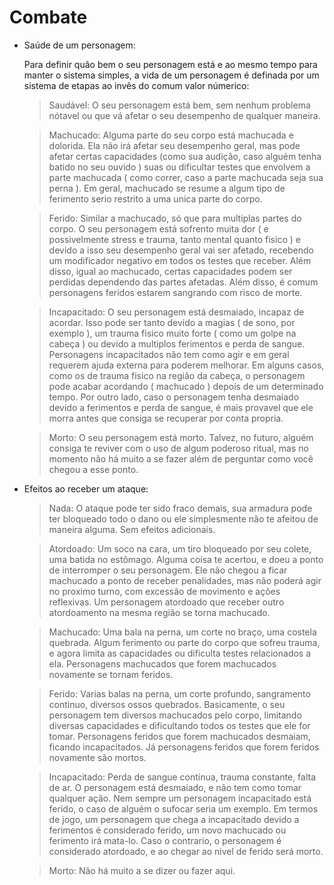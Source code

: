 # Combate

- Saúde de um personagem:

	Para definir quão bem o seu personagem está e ao mesmo tempo para manter o sistema simples, a vida de um personagem é definada por um sistema de etapas ao invês do comum valor númerico:

	> Saudável: O seu personagem está bem, sem nenhum problema nótavel ou que vá afetar o seu desempenho de qualquer maneira.

	> Machucado: Alguma parte do seu corpo está machucada e dolorida. Ela não irá afetar seu desempenho geral, mas pode afetar certas capacidades (como sua audição, caso alguém tenha batido no seu ouvido ) suas ou dificultar testes que envolvem a parte machucada ( como correr, caso a parte machucada seja sua perna ). Em geral, machucado se resume a algum tipo de ferimento serio restrito a uma unica parte do corpo.

	> Ferido: Similar a machucado, só que para multiplas partes do corpo. O seu personagem está sofrento muita dor ( e possivelmente stress e trauma, tanto mental quanto fisico ) e devido a isso seu desempenho geral vai ser afetado, recebendo um modificador negativo em todos os testes que receber. Além disso, igual ao machucado, certas capacidades podem ser perdidas dependendo das partes afetadas. Além disso, é comum personagens feridos estarem sangrando com risco de morte.

	> Incapacitado: O seu personagem está desmaiado, incapaz de acordar. Isso pode ser tanto devido a magias ( de sono, por exemplo ), um trauma fisico muito forte ( como um golpe na cabeça ) ou devido a multiplos ferimentos e perda de sangue. Personagens incapacitados não tem como agir e em geral requerem ajuda externa para poderem melhorar. Em alguns casos, como os de trauma fisico na região da cabeça, o personagem pode acabar acordando ( machucado ) depois de um determinado tempo. Por outro lado, caso o personagem tenha desmaiado devido a ferimentos e perda de sangue, é mais provavel que ele morra antes que consiga se recuperar por conta propria.

	> Morto: O seu personagem está morto. Talvez, no futuro, alguém consiga te reviver com o uso de algum poderoso ritual, mas no momento não há muito a se fazer além de perguntar como você chegou a esse ponto.

- Efeitos ao receber um ataque:

	> Nada: O ataque pode ter sido fraco demais, sua armadura pode ter bloqueado todo o dano ou ele simplesmente não te afeitou de maneira alguma. Sem efeitos adicionais.

	> Atordoado: Um soco na cara, um tiro bloqueado por seu colete, uma batida no estômago. Alguma coisa te acertou, e doeu a ponto de interromper o seu personagem. Ele não chegou a ficar machucado a ponto de receber penalidades, mas não poderá agir no proximo turno, com excessão de movimento e ações reflexivas. Um personagem atordoado que receber outro atordoamento na mesma região se torna machucado.

	> Machucado: Uma bala na perna, um corte no braço, uma costela quebrada. Algum ferimento ou parte do corpo que sofreu trauma, e agora limita as capacidades ou dificulta testes relacionados a ela. Personagens machucados que forem machucados novamente se tornam feridos.

	> Ferido: Varias balas na perna, um corte profundo, sangramento continuo, diversos ossos quebrados. Basicamente, o seu personagem tem diversos machucados pelo corpo, limitando diversas capacidades e dificultando todos os testes que ele for tomar. Personagens feridos que forem machucados desmaiam, ficando incapacitados. Já personagens feridos que forem feridos novamente são mortos.

	> Incapacitado: Perda de sangue continua, trauma constante, falta de ar. O personagem está desmaiado, e não tem como tomar qualquer ação. Nem sempre um personagem incapacitado está ferido, o caso de alguém o sufocar seria um exemplo. Em termos de jogo, um personagem que chega a incapacitado devido a ferimentos é considerado ferido, um novo machucado ou ferimento irá mata-lo. Caso o contrario, o personagem é considerado atordoado, e ao chegar ao nivel de ferido será morto.

	> Morto: Não há muito a se dizer ou fazer aqui.

